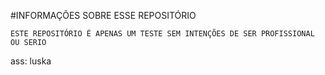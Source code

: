 #INFORMAÇÕES SOBRE ESSE REPOSITÓRIO

```ESTE REPOSITÓRIO É APENAS UM TESTE SEM INTENÇÕES DE SER PROFISSIONAL OU SERIO```

ass: luska
